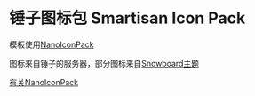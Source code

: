 # 锤子图标包 Smartisan Icon Pack

模板使用[NanoIconPack](https://github.com/by-syk/NanoIconPack)

图标来自锤子的服务器，部分图标来自[Snowboard主题](https://github.com/Sunbelife/Snowboard-IconPack-for-Smartisan-OS)

[有关NanoIconPack](nanoiconpack.md)